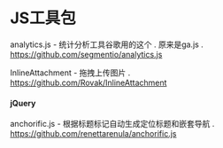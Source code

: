 # JS工具包

analytics.js - 统计分析工具谷歌用的这个 . 原来是ga.js . https://github.com/segmentio/analytics.js

InlineAttachment - 拖拽上传图片 . https://github.com/Rovak/InlineAttachment

#### jQuery

anchorific.js - 根据标题标记自动生成定位标题和嵌套导航 . https://github.com/renettarenula/anchorific.js



